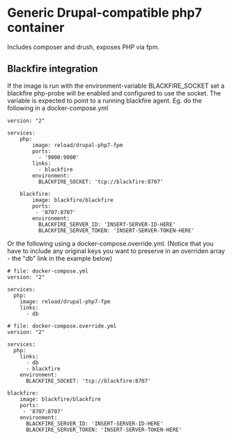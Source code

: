 # Generic Drupal-compatible php7 container
Includes composer and drush, exposes PHP via fpm.

## Blackfire integration
If the image is run with the environment-variable BLACKFIRE_SOCKET set a blackfire php-probe will be enabled and configured to use the socket. The variable is expected to point to a running blackfire agent.
Eg. do the following in a docker-compose.yml
```
version: "2"

services:
    php:
        image: reload/drupal-php7-fpm
        ports:
          - '9000:9000'
        links:
          - blackfire
        environment:
          BLACKFIRE_SOCKET: 'tcp://blackfire:8707'

    blackfire:
        image: blackfire/blackfire
        ports:
         - '8707:8707'
        environment:
          BLACKFIRE_SERVER_ID: 'INSERT-SERVER-ID-HERE'
          BLACKFIRE_SERVER_TOKEN: 'INSERT-SERVER-TOKEN-HERE'

```
Or the following using a docker-compose.override.yml. (Notice that you have to include any original keys you want to preserve in an overriden array - the "db" link in the example below)
```
# file: docker-compose.yml
version: "2"

services:
  php:
    image: reload/drupal-php7-fpm
    links:
      - db

# file: docker-compose.override.yml
version: "2"

services:
  php:
    links:
      - db
      - blackfire
    environment:
      BLACKFIRE_SOCKET: 'tcp://blackfire:8707'

blackfire:
    image: blackfire/blackfire
    ports:
     - '8707:8707'
    environment:
      BLACKFIRE_SERVER_ID: 'INSERT-SERVER-ID-HERE'
      BLACKFIRE_SERVER_TOKEN: 'INSERT-SERVER-TOKEN-HERE'
```
